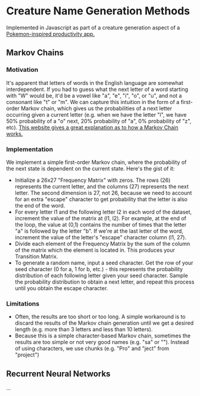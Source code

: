 # Creature Name Generation Methods

Implemented in Javascript as part of a creature generation aspect of a [Pokemon-inspired productivity app.](https://github.com/leungjch/gotta-task-em-all)

## Markov Chains

### Motivation

It's apparent that letters of words in the English language are somewhat interdependent. If you had to guess what the next letter of a word starting with "W" would be, it'd be a vowel like "a", "e", "i", "o", or "u", and not a consonant like "t" or "m". We can capture this intuition in the form of a first-order Markov chain, which gives us the probabilities of a next letter occurring given a current letter (e.g. when we have the letter "l", we have 50% probability of a "o" next, 20% probability of "a", 0% probability of "z", etc). [This website gives a great explanation as to how a Markov Chain works.](https://setosa.io/ev/markov-chains/)

### Implementation

We implement a simple first-order Markov chain, where the probability of the next state is dependent on the current state. Here's the gist of it:

- Initialize a 26x27 "Frequency Matrix" with zeros. The rows (26) represents the current letter, and the columns (27) represents the next letter. The second dimension is 27, not 26, because we need to account for an extra "escape" character to get probability that the letter is also the end of the word. 
- For every letter l1 and the following letter l2 in each word of the dataset, increment the value of the matrix at (l1, l2).  For example, at the end of the loop, the value at (0,1) contains the number of times that the letter "a" is followed by the letter "b". If we're at the last letter of the word, increment the value of the letter's "escape" character column (l1, 27). 
- Divide each element of the Frequency Matrix by the sum of the column of the matrix which the element is located in. This produces your Transition Matrix.
- To generate a random name, input a seed character. Get the row of your seed character (0 for a, 1 for b, etc.) - this represents the probability distribution of each following letter given your seed character. Sample the probability distribution to obtain a next letter, and repeat this process until you obtain the escape character. 

### Limitations

- Often, the results are too short or too long. A simple workaround is to discard the results of the Markov chain generation until we get a desired length (e.g. more than 3 letters and less than 10 letters).
- Because this is a simple character-based Markov chain, sometimes the results are too simple or not very good names (e.g. "sa" or ""). Instead of using characters, we use chunks (e.g. "Pro" and "ject" from "project")

## Recurrent Neural Networks

...


